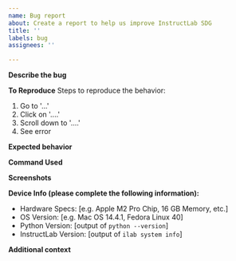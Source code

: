 ```yaml
---
name: Bug report
about: Create a report to help us improve InstructLab SDG
title: ''
labels: bug
assignees: ''

---
```


**Describe the bug**
<!-- A clear and concise description of what the bug is. -->

**To Reproduce**
Steps to reproduce the behavior:
1. Go to '...'
2. Click on '....'
3. Scroll down to '....'
4. See error

**Expected behavior**
<!-- A clear and concise description of what you expected to happen. -->

**Command Used**
<!-- Provide the exact `ilab data generate` command and any flags/options used. -->

**Screenshots**
<!-- If applicable, add screenshots to help explain your problem. -->

**Device Info (please complete the following information):**
 - Hardware Specs: [e.g. Apple M2 Pro Chip, 16 GB Memory, etc.]
 - OS Version: [e.g. Mac OS 14.4.1, Fedora Linux 40]
 - Python Version: [output of `python --version`]
 - InstructLab Version: [output of `ilab system info`]

**Additional context**
<!-- Add any other context about the problem here. -->